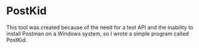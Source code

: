 # PostKid
This tool was created because of the need for a test API and the inability to install Postman on a Windows system, so I wrote a simple program called PostKid.
